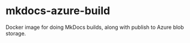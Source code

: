 # mkdocs-azure-build
Docker image for doing MkDocs builds, along with publish to Azure blob storage.
